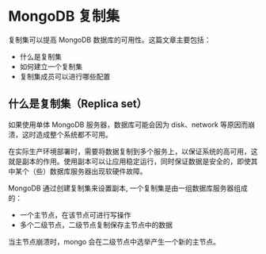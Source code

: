 # MongoDB 复制集

复制集可以提高 MongoDB 数据库的可用性。这篇文章主要包括：

- 什么是复制集
- 如何建立一个复制集
- 复制集成员可以进行哪些配置

## 什么是复制集（Replica set）

如果使用单体 MongoDB 服务器，数据库可能会因为 disk、network 等原因而崩溃，这时造成整个系统都不可用。

在实际生产环境部署时，需要将数据复制到多个服务上，以保证系统的高可用，这就是副本的作用。使用副本可以让应用稳定运行，同时保证数据是安全的，即使其中某个（些）数据库服务器出现软硬件故障。

MongoDB 通过创建复制集来设置副本, 一个复制集是由一组数据库服务器组成的：

- 一个主节点，在该节点可进行写操作
- 多个二级节点，二级节点复制保存主节点中的数据

当主节点崩溃时，mongo 会在二级节点中选举产生一个新的主节点。



